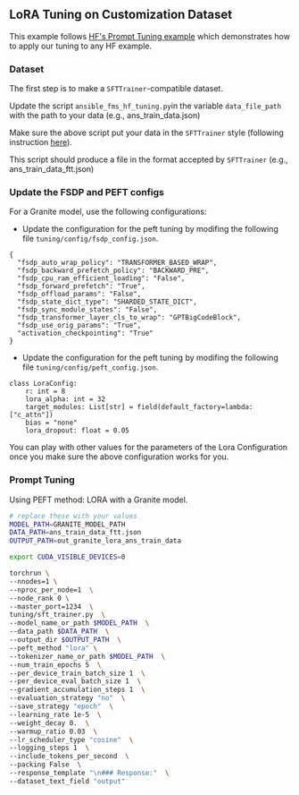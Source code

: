 ## LoRA Tuning on Customization Dataset

This example follows [HF's Prompt Tuning example](https://huggingface.co/docs/peft/main/en/task_guides/clm-prompt-tuning)
which demonstrates how to apply our tuning to any HF example.

### Dataset

The first step is to make a `SFTTrainer`-compatible dataset. 

Update the script ```ansible_fms_hf_tuning.py```in the variable ```data_file_path``` with the path to your data (e.g., ans_train_data.json)

Make sure the above script put your data in the `SFTTrainer` style (following instruction [here](https://huggingface.co/docs/trl/main/en/sft_trainer#format-your-input-prompts)).

This script should produce a file in the format accepted by `SFTTrainer` (e.g., ans_train_data_ftt.json)

### Update the FSDP and PEFT configs

For a Granite model, use the following configurations:

* Update the configuration for the peft tuning by modifing the following file ```tuning/config/fsdp_config.json```.

```
{
  "fsdp_auto_wrap_policy": "TRANSFORMER_BASED_WRAP",
  "fsdp_backward_prefetch_policy": "BACKWARD_PRE",
  "fsdp_cpu_ram_efficient_loading": "False",
  "fsdp_forward_prefetch": "True",
  "fsdp_offload_params": "False",
  "fsdp_state_dict_type": "SHARDED_STATE_DICT",
  "fsdp_sync_module_states": "False",
  "fsdp_transformer_layer_cls_to_wrap": "GPTBigCodeBlock",
  "fsdp_use_orig_params": "True",
  "activation_checkpointing": "True"
}
```

* Update the configuration for the peft tuning by modifing the following file ```tuning/config/peft_config.json```.


```
class LoraConfig:
    r: int = 8
    lora_alpha: int = 32
    target_modules: List[str] = field(default_factory=lambda: ["c_attn"])
    bias = "none"
    lora_dropout: float = 0.05
```

You can play with other values for the parameters of the Lora Configuration once you make sure the above configuration works for you.

### Prompt Tuning
Using PEFT method:  LORA with a Granite model.

```bash
# replace these with your values
MODEL_PATH=GRANITE_MODEL_PATH
DATA_PATH=ans_train_data_ftt.json
OUTPUT_PATH=out_granite_lora_ans_train_data

export CUDA_VISIBLE_DEVICES=0

torchrun \
--nnodes=1 \
--nproc_per_node=1  \
--node_rank 0 \
--master_port=1234  \
tuning/sft_trainer.py  \
--model_name_or_path $MODEL_PATH  \
--data_path $DATA_PATH  \
--output_dir $OUTPUT_PATH  \
--peft_method "lora" \
--tokenizer_name_or_path $MODEL_PATH  \
--num_train_epochs 5  \
--per_device_train_batch_size 1  \
--per_device_eval_batch_size 1  \
--gradient_accumulation_steps 1  \
--evaluation_strategy "no"  \
--save_strategy "epoch"  \
--learning_rate 1e-5  \
--weight_decay 0.  \
--warmup_ratio 0.03  \
--lr_scheduler_type "cosine"  \
--logging_steps 1  \
--include_tokens_per_second  \
--packing False  \
--response_template "\n### Response:"  \
--dataset_text_field "output" 
```
